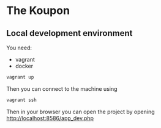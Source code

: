 # The Koupon

## Local development environment

You need:

  * vagrant
  * docker

```bash
vagrant up
```

Then you can connect to the machine using

```bash
vagrant ssh
```

Then in your browser you can open the project by opening
[http://localhost:8586/app_dev.php](http://localhost:8586/app_dev.php)
